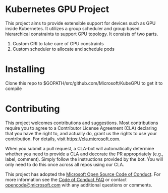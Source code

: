 
# Kubernetes GPU Project

This project aims to provide extensible support for devices such as GPU inside Kubernetes.
It utilizes a group scheduler and group based hierarchical constraints to support GPU topology.
It consists of two parts.

1. Custom CRI to take care of GPU constraints
2. Custom scheduler to allocate and schedule pods

# Installing

Clone this repo to $GOPATH/src/github.com/Microsoft/KubeGPU to get it to compile

# Contributing

This project welcomes contributions and suggestions.  Most contributions require you to agree to a
Contributor License Agreement (CLA) declaring that you have the right to, and actually do, grant us
the rights to use your contribution. For details, visit https://cla.microsoft.com.

When you submit a pull request, a CLA-bot will automatically determine whether you need to provide
a CLA and decorate the PR appropriately (e.g., label, comment). Simply follow the instructions
provided by the bot. You will only need to do this once across all repos using our CLA.

This project has adopted the [Microsoft Open Source Code of Conduct](https://opensource.microsoft.com/codeofconduct/).
For more information see the [Code of Conduct FAQ](https://opensource.microsoft.com/codeofconduct/faq/) or
contact [opencode@microsoft.com](mailto:opencode@microsoft.com) with any additional questions or comments.

